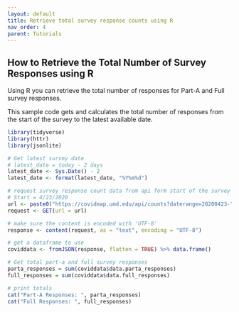```yaml
---
layout: default
title: Retrieve total survey response counts using R
nav_order: 4
parent: Tutorials
---
```


## How to Retrieve the Total Number of Survey Responses using R

Using R you can retrieve the total number of responses for Part-A and Full survey responses. 

This sample code gets and calculates the total number of responses from the start of the survey to the latest available date. 

```r
library(tidyverse)
library(httr)
library(jsonlite)

# Get latest survey date
# latest_date = today - 2 days 
latest_date <- Sys.Date() - 2
latest_date <- format(latest_date, "%Y%m%d")

# request survey response count data from api form start of the survey to latest available date
# Start = 4/23/2020
url <- paste0("https://covidmap.umd.edu/api/counts?daterange=20200423-", latest_date)
request <- GET(url = url)

# make sure the content is encoded with 'UTF-8'
response <- content(request, as = "text", encoding = "UTF-8")

# get a dataframe to use
coviddata <- fromJSON(response, flatten = TRUE) %>% data.frame()

# Get total part-a and full survey responses
parta_responses = sum(coviddata$data.parta_responses)
full_responses = sum(coviddata$data.full_responses)

# print totals
cat("Part-A Responses: ", parta_responses)
cat("Full Responses: ", full_responses)
```